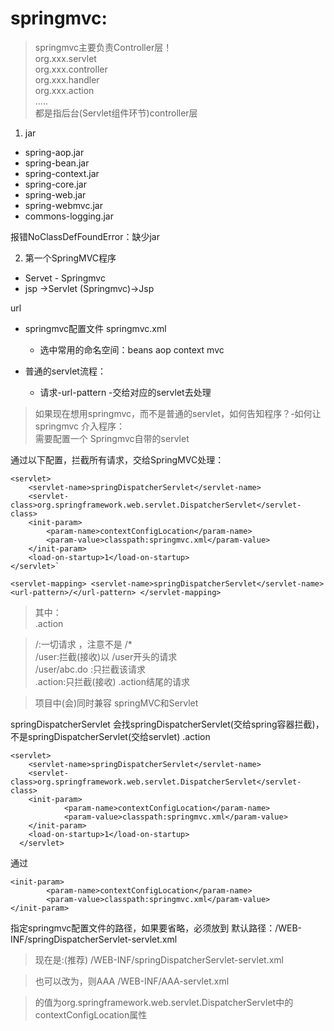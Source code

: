 # springmvc:  
> springmvc主要负责Controller层！  
org.xxx.servlet  
org.xxx.controller  
org.xxx.handler  
org.xxx.action  
.....  
都是指后台(Servlet组件环节)controller层  

1. jar  
- spring-aop.jar  
- spring-bean.jar  
- spring-context.jar  
- spring-core.jar  
- spring-web.jar   
- spring-webmvc.jar   
- commons-logging.jar  

报错NoClassDefFoundError：缺少jar  


2. 第一个SpringMVC程序  
- Servet - Springmvc  
- jsp ->Servlet (Springmvc)->Jsp  

url  

- springmvc配置文件 springmvc.xml  
  - 选中常用的命名空间：beans  aop context  mvc  

- 普通的servlet流程：  
  - 请求-url-pattern -交给对应的servlet去处理  

>如果现在想用springmvc，而不是普通的servlet，如何告知程序？-如何让springmvc 介入程序：  
需要配置一个 Springmvc自带的servlet  

通过以下配置，拦截所有请求，交给SpringMVC处理：  
>
    <servlet>  
        <servlet-name>springDispatcherServlet</servlet-name>  
        <servlet-class>org.springframework.web.servlet.DispatcherServlet</servlet-class>  
        <init-param>  
            <param-name>contextConfigLocation</param-name>  
            <param-value>classpath:springmvc.xml</param-value>  
        </init-param>  
        <load-on-startup>1</load-on-startup>  
    </servlet>`

  `<servlet-mapping>
  	<servlet-name>springDispatcherServlet</servlet-name>
  	<url-pattern>/</url-pattern>
  </servlet-mapping>`

>其中：  
<url-pattern>.action</url-pattern>

>/:一切请求  ，注意不是 /*  
/user:拦截(接收)以 /user开头的请求  
/user/abc.do  :只拦截该请求  
.action:只拦截(接收) .action结尾的请求  


>项目中(会)同时兼容 springMVC和Servlet  
<servlet-mapping>  
<servlet-name>springDispatcherServlet</servlet-name>  会找springDispatcherServlet(交给spring容器拦截)，不是springDispatcherServlet(交给servlet)
<url-pattern>.action</url-pattern>  
</servlet-mapping>  

> 
    <servlet>
        <servlet-name>springDispatcherServlet</servlet-name>
        <servlet-class>org.springframework.web.servlet.DispatcherServlet</servlet-class>
        <init-param>
                <param-name>contextConfigLocation</param-name>
                <param-value>classpath:springmvc.xml</param-value>
        </init-param>
        <load-on-startup>1</load-on-startup>
      </servlet>
通过  

 	<init-param>
  			<param-name>contextConfigLocation</param-name>
  			<param-value>classpath:springmvc.xml</param-value>
  	</init-param>
指定springmvc配置文件的路径，如果要省略，必须放到 默认路径：/WEB-INF/springDispatcherServlet-servlet.xml  

> 现在是:(推荐)
/WEB-INF/springDispatcherServlet-servlet.xml

> 也可以改为，则<servlet-name>AAA</servlet-name>
/WEB-INF/AAA-servlet.xml

> <param-name>的值为org.springframework.web.servlet.DispatcherServlet中的contextConfigLocation属性



